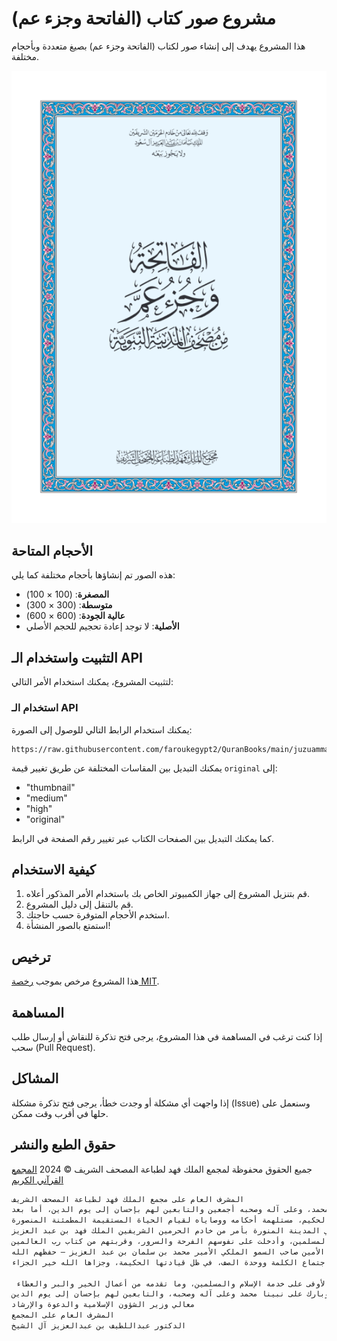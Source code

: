 # مشروع صور كتاب (الفاتحة وجزء عم)

هذا المشروع يهدف إلى إنشاء صور لكتاب (الفاتحة وجزء عم) بصيغ متعددة وبأحجام مختلفة.

<p align="center">
  <img src="https://raw.githubusercontent.com/faroukegypt2/QuranBooks/main/juzuamma/original/3.png" alt="صورة الفاتحة وجزء عم">
</p>

## الأحجام المتاحة
هذه الصور تم إنشاؤها بأحجام مختلفة كما يلي:

- **المصغرة**: (100 × 100)
- **متوسطة**: (300 × 300)
- **عالية الجودة**: (600 × 600)
- **الأصلية**: لا توجد إعادة تحجيم للحجم الأصلي

## التثبيت واستخدام الـ API

لتثبيت المشروع، يمكنك استخدام الأمر التالي:


### استخدام الـ API

يمكنك استخدام الرابط التالي للوصول إلى الصورة:

```
https://raw.githubusercontent.com/faroukegypt2/QuranBooks/main/juzuamma/original/3.png
```

يمكنك التبديل بين المقاسات المختلفة عن طريق تغيير قيمة `original` إلى:

- "thumbnail"
- "medium"
- "high"
- "original"

كما يمكنك التبديل بين الصفحات الكتاب عبر تغيير رقم الصفحة في الرابط.

## كيفية الاستخدام
1. قم بتنزيل المشروع إلى جهاز الكمبيوتر الخاص بك باستخدام الأمر المذكور أعلاه.
2. قم بالتنقل إلى دليل المشروع.
3. استخدم الأحجام المتوفرة حسب حاجتك.
4. استمتع بالصور المنشأة!

## ترخيص
هذا المشروع مرخص بموجب [رخصة MIT](LICENSE).

## المساهمة
إذا كنت ترغب في المساهمة في هذا المشروع، يرجى فتح تذكرة للنقاش أو إرسال طلب سحب (Pull Request).

## المشاكل
إذا واجهت أي مشكلة أو وجدت خطأ، يرجى فتح تذكرة مشكلة (Issue) وسنعمل على حلها في أقرب وقت ممكن.


## حقوق الطبع والنشر
جميع الحقوق محفوظة لمجمع الملك فهد لطباعة المصحف الشريف © 2024
[المجمع القرآني الكريم](https://qurancomplex.gov.sa/)


```markdown
المشرف العام على مجمع الملك فهد لطباعة المصحف الشريف
الحمد لله رب العالمين، والصلاة والسلام على أشرف الأنبياء والمرسلين نبينا محمد، وعلى آله وصحبه أجمعين والتابعين لهم بإحسان إلى يوم الدين، أما بعد:
فإن مجمع الملك فهد لطباعة المصحف الشريف في المدينة المنورة أحد أهم المعالم الإسلامية الحضارية التنموية في بلادنا المملكة العربية السعودية، فهو يجمع بين نبل الرسالة وسمو الهدف والغاية، ويشرف بالعناية بالقرآن الكريم الذي هو كتاب الله تعالى الذي يملأ الحياة إيمانا واطمئنانا وتفاؤلا. وهو الكتاب الذي خفقت له قلوب المسلمين واشرأبت له أعناقهم متطلعة إلى أن تنهل منه وتهتدي بما فيه، متلهفة ومتشوقة إلى تواصلها به، ناظرة إليه بين أيديها، تستمتع بتلاوته عبادة لله تعالى، وتسترشد بما فيه من الذكر الحكيم، مستلهمة أحكامه ووصاياه لقيام الحياة المستقيمة المطمئنة المنصورة.
لقد كان إنشاء مجمع الملك فهد لطباعة المصحف الشريف في المدينة المنورة بأمر من خادم الحرمين الشريفين الملك فهد بن عبد العزيز ، وافتتحه في عام (١٤۰٥ هـ) ليبدأ إنتاجه مباشرة، ويمتد أثره الخير المبارك إلى وقتنا الحاضر، وقد حقق خلال تاريخه إنجازات عديدة في مجال اختصاصاته، وذلك وفق ما أعد له من البرامج المعتمدة، والمواصفات العالية، خدمة لمصدر التشريع وأساس العلوم ومنهل الهداية ﴿إِنَّ هَٰذَا ٱلْقُرْءَانَ يَهْدِي لِلَّتِي هِيَ أَقْوَمُ وَيُبَشِّرُ ٱلْمُؤْمِنِينَ ٱلَّذِينَ يَعْمَلُونَ ٱلصَّـٰلِحَٰتِ أَنَّ لَهُمْ أَجْرٗا كَبِيرٗا﴾ [الإسراء: ٩].
إن مجمع الملك فهد لطباعة المصحف الشريف بالمدينة المنورة اليوم يعتلي المكانة الرائدة والمرجعية الفريدة للعناية بالقرآن الكريم طباعة ونشرا وخدمة لعلومه وترجمات معانيه، ورغبة في التعريف بشيء من ذلك يأتي هذا الإصدار الموجز ليسلط الضوء على إنشائه وأبرز مكوناته العلمية والإدارية والفنية، وما حققه من إنجازات أبهجت كل المسلمين، وأدخلت على نفوسهم الفرحة والسرور، وقربتهم من كتاب رب العالمين.
لقد تحقق هذا بفضل الله تعالى ثم بما يلقاه المجمع من دعم مادي ومعنوي متواصل من قيادة المملكة العربية السعودية وعلى رأسها خادم الحرمين الشريفين الملك سلمان بن عبد العزيز وولي عهده الأمين صاحب السمو الملكي الأمير محمد بن سلمان بن عبد العزيز – حفظهم الله -.
حفظ الله بلادنا الغالية المملكة العربية السعودية، وأدام عليها الأمن والأمان والإيمان، والرخاء والاستقرار، واجتماع الكلمة ووحدة الصف، في ظل قيادتها الحكيمة، وجزاها الله خير الجزاء،

 وأجزل لها الثواب الأوفى على خدمة الإسلام والمسلمين، وما تقدمه من أعمال الخير والبر والعطاء.
وصلى الله وسلم وبارك على نبينا محمد وعلى آله وصحبه، والتابعين لهم بإحسان إلى يوم الدين.
معالي وزير الشؤون الإسلامية والدعوة والإرشاد
المشرف العام على المجمع
الدكتور عبداللطيف بن عبدالعزيز آل الشيخ
```
